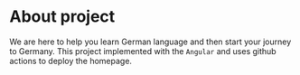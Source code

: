 # About project
We are here to help you learn German language and then start your journey to Germany. This project implemented with the `Angular` and uses github actions to deploy the homepage.

